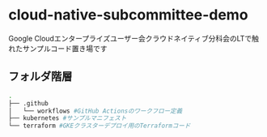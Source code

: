 # cloud-native-subcommittee-demo

Google Cloudエンタープライズユーザー会クラウドネイティブ分科会のLTで触れたサンプルコード置き場です

## フォルダ階層

```bash
.
├── .github
│   └── workflows #GitHub Actionsのワークフロー定義
├── kubernetes #サンプルマニフェスト
└── terraform #GKEクラスターデプロイ用のTerraformコード
```
